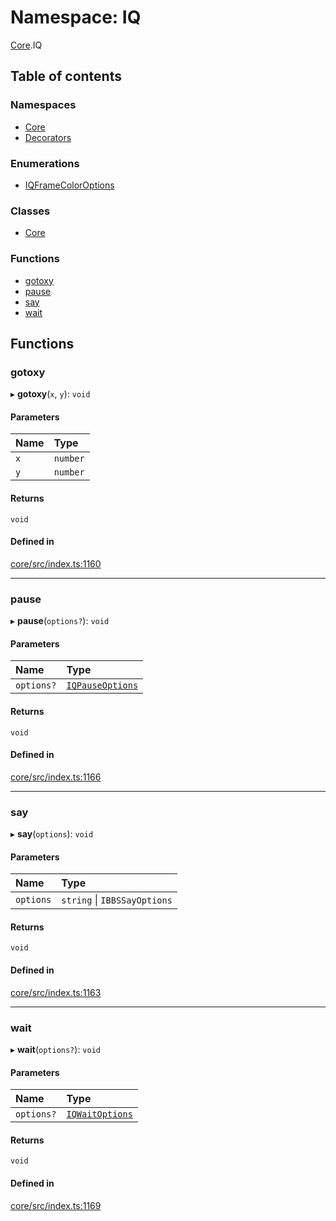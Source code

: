 # Namespace: IQ

[Core](Core.md).IQ

## Table of contents

### Namespaces

- [Core](Core.IQ.Core.md)
- [Decorators](Core.IQ.Decorators.md)

### Enumerations

- [IQFrameColorOptions](../enums/Core.IQ.IQFrameColorOptions.md)

### Classes

- [Core](../classes/Core.IQ.Core-1.md)

### Functions

- [gotoxy](Core.IQ.md#gotoxy)
- [pause](Core.IQ.md#pause)
- [say](Core.IQ.md#say)
- [wait](Core.IQ.md#wait)

## Functions

### gotoxy

▸ **gotoxy**(`x`, `y`): `void`

#### Parameters

| Name | Type |
| :------ | :------ |
| `x` | `number` |
| `y` | `number` |

#### Returns

`void`

#### Defined in

[core/src/index.ts:1160](https://github.com/iniquitybbs/iniquity/blob/d1c5f72/packages/core/src/index.ts#L1160)

___

### pause

▸ **pause**(`options?`): `void`

#### Parameters

| Name | Type |
| :------ | :------ |
| `options?` | [`IQPauseOptions`](../interfaces/Core.IQPauseOptions.md) |

#### Returns

`void`

#### Defined in

[core/src/index.ts:1166](https://github.com/iniquitybbs/iniquity/blob/d1c5f72/packages/core/src/index.ts#L1166)

___

### say

▸ **say**(`options`): `void`

#### Parameters

| Name | Type |
| :------ | :------ |
| `options` | `string` \| `IBBSSayOptions` |

#### Returns

`void`

#### Defined in

[core/src/index.ts:1163](https://github.com/iniquitybbs/iniquity/blob/d1c5f72/packages/core/src/index.ts#L1163)

___

### wait

▸ **wait**(`options?`): `void`

#### Parameters

| Name | Type |
| :------ | :------ |
| `options?` | [`IQWaitOptions`](../interfaces/Core.IQWaitOptions.md) |

#### Returns

`void`

#### Defined in

[core/src/index.ts:1169](https://github.com/iniquitybbs/iniquity/blob/d1c5f72/packages/core/src/index.ts#L1169)
